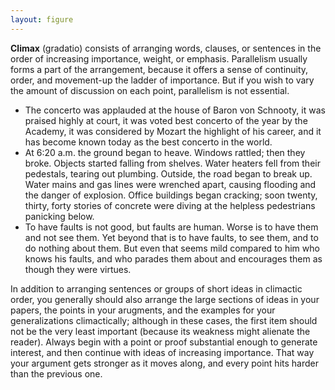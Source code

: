```yaml
---
layout: figure
---
```


**Climax** (gradatio) consists of arranging words, clauses, or sentences in the order of increasing importance, weight, or emphasis. Parallelism usually forms a part of the arrangement, because it offers a sense of continuity, order, and movement-up the ladder of importance. But if you wish to vary the amount of discussion on each point, parallelism is not essential.

 - The concerto was applauded at the house of Baron von Schnooty, it was praised highly at court, it was voted best concerto of the year by the Academy, it was considered by Mozart the highlight of his career, and it has become known today as the best concerto in the world.
 - At 6:20 a.m. the ground began to heave. Windows rattled; then they broke. Objects started falling from shelves. Water heaters fell from their pedestals, tearing out plumbing. Outside, the road began to break up. Water mains and gas lines were wrenched apart, causing flooding and the danger of explosion. Office buildings began cracking; soon twenty, thirty, forty stories of concrete were diving at the helpless pedestrians panicking below.
 - To have faults is not good, but faults are human. Worse is to have them and not see them. Yet beyond that is to have faults, to see them, and to do nothing about them. But even that seems mild compared to him who knows his faults, and who parades them about and encourages them as though they were virtues.
 
In addition to arranging sentences or groups of short ideas in climactic order, you generally should also arrange the large sections of ideas in your papers, the points in your arugments, and the examples for your generalizations climactically; although in these cases, the first item should not be the very least important (because its weakness might alienate the reader). Always begin with a point or proof substantial enough to generate interest, and then continue with ideas of increasing importance. That way your argument gets stronger as it moves along, and every point hits harder than the previous one.